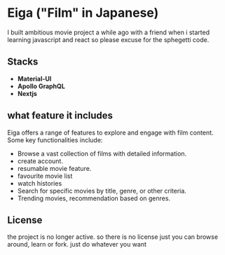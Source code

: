 # Eiga ("Film" in Japanese)

I built ambitious movie project a while ago with a friend when i started learning javascript and react so please excuse for the sphegetti code.

## Stacks

-  **Material-UI**
-  **Apollo GraphQL**
-  **Nextjs**

## what feature it includes

Eiga offers a range of features to explore and engage with film content. Some key functionalities include:

-  Browse a vast collection of films with detailed information.
-  create account.
-  resumable movie feature.
-  favourite movie list
-  watch histories
-  Search for specific movies by title, genre, or other criteria.
-  Trending movies, recommendation based on genres.

## License

the project is no longer active. so there is no license just you can browse around, learn or fork. just do whatever you want
